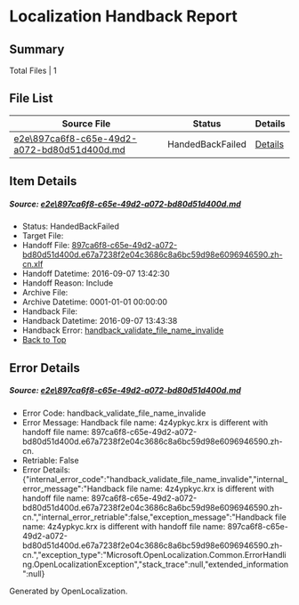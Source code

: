 # <a name='report-top'></a> Localization Handback Report

## Summary
 Total Files | 1

## File List
 Source File | Status | Details 
 ----------- | ------ | ------- 
 [e2e\897ca6f8-c65e-49d2-a072-bd80d51d400d.md](https://github.com/OpenLocalizationTestOrg/ol-test0/blob/2ad352d8677c3c28c2869214733afb1d000e619f/e2e/897ca6f8-c65e-49d2-a072-bd80d51d400d.md) | HandedBackFailed | [Details](#0220b125c37e412884ebb7eb11525aef655494492)

## Item Details
##### <a name='0220b125c37e412884ebb7eb11525aef655494492'></a> Source: [e2e\897ca6f8-c65e-49d2-a072-bd80d51d400d.md](https://github.com/OpenLocalizationTestOrg/ol-test0/blob/2ad352d8677c3c28c2869214733afb1d000e619f/e2e/897ca6f8-c65e-49d2-a072-bd80d51d400d.md)
* Status: HandedBackFailed
* Target File: 
* Handoff File: [897ca6f8-c65e-49d2-a072-bd80d51d400d.e67a7238f2e04c3686c8a6bc59d98e6096946590.zh-cn.xlf](https://github.com/OpenLocalizationTestOrg/ol-test0-handoff/blob/ce90aea1e7add8273a63ee59a6f432721ee5baae/ol-handoff/OpenLocalizationTestOrg/ol-test0-zhcn/yuwzho/ht/897ca6f8-c65e-49d2-a072-bd80d51d400d.e67a7238f2e04c3686c8a6bc59d98e6096946590.zh-cn.xlf)
* Handoff Datetime: 2016-09-07 13:42:30
* Handoff Reason: Include
* Archive File: 
* Archive Datetime: 0001-01-01 00:00:00
* Handback File: 
* Handback Datetime: 2016-09-07 13:43:38
* Handback Error: [handback_validate_file_name_invalide](#0220b125c37e412884ebb7eb11525aef655494492handback_validate_file_name_invalide)
* [Back to Top](#report-top)


## Error Details
##### <a name='0220b125c37e412884ebb7eb11525aef655494492handback_validate_file_name_invalide'></a> Source: [e2e\897ca6f8-c65e-49d2-a072-bd80d51d400d.md](#0220b125c37e412884ebb7eb11525aef655494492)
* Error Code: handback_validate_file_name_invalide
* Error Message: Handback file name: 4z4ypkyc.krx is different with handoff file name: 897ca6f8-c65e-49d2-a072-bd80d51d400d.e67a7238f2e04c3686c8a6bc59d98e6096946590.zh-cn.
* Retriable: False
* Error Details: {"internal_error_code":"handback_validate_file_name_invalide","internal_error_message":"Handback file name: 4z4ypkyc.krx is different with handoff file name: 897ca6f8-c65e-49d2-a072-bd80d51d400d.e67a7238f2e04c3686c8a6bc59d98e6096946590.zh-cn.","internal_error_retriable":false,"exception_message":"Handback file name: 4z4ypkyc.krx is different with handoff file name: 897ca6f8-c65e-49d2-a072-bd80d51d400d.e67a7238f2e04c3686c8a6bc59d98e6096946590.zh-cn.","exception_type":"Microsoft.OpenLocalization.Common.ErrorHandling.OpenLocalizationException","stack_trace":null,"extended_information":null}


Generated by OpenLocalization.
